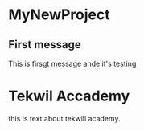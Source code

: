 # MyNewProject

## First message
This is firsgt message ande it's testing

# Tekwil Accademy
this is text about tekwill academy.



